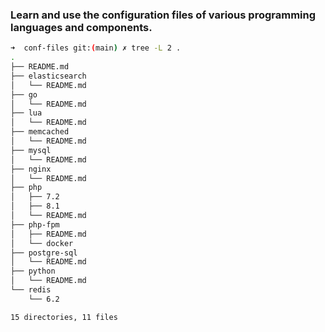 ### Learn and use the configuration files of various programming languages and components.
```bash
➜  conf-files git:(main) ✗ tree -L 2 .  
.
├── README.md
├── elasticsearch
│   └── README.md
├── go
│   └── README.md
├── lua
│   └── README.md
├── memcached
│   └── README.md
├── mysql
│   └── README.md
├── nginx
│   └── README.md
├── php
│   ├── 7.2
│   ├── 8.1
│   └── README.md
├── php-fpm
│   ├── README.md
│   └── docker
├── postgre-sql
│   └── README.md
├── python
│   └── README.md
└── redis
    └── 6.2

15 directories, 11 files
```
